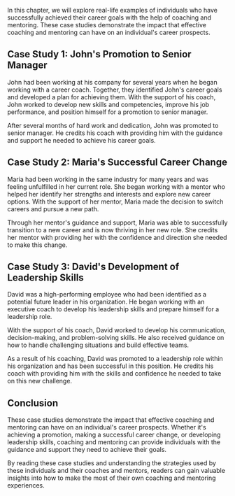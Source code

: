 
In this chapter, we will explore real-life examples of individuals who have successfully achieved their career goals with the help of coaching and mentoring. These case studies demonstrate the impact that effective coaching and mentoring can have on an individual's career prospects.

Case Study 1: John's Promotion to Senior Manager
------------------------------------------------

John had been working at his company for several years when he began working with a career coach. Together, they identified John's career goals and developed a plan for achieving them. With the support of his coach, John worked to develop new skills and competencies, improve his job performance, and position himself for a promotion to senior manager.

After several months of hard work and dedication, John was promoted to senior manager. He credits his coach with providing him with the guidance and support he needed to achieve his career goals.

Case Study 2: Maria's Successful Career Change
----------------------------------------------

Maria had been working in the same industry for many years and was feeling unfulfilled in her current role. She began working with a mentor who helped her identify her strengths and interests and explore new career options. With the support of her mentor, Maria made the decision to switch careers and pursue a new path.

Through her mentor's guidance and support, Maria was able to successfully transition to a new career and is now thriving in her new role. She credits her mentor with providing her with the confidence and direction she needed to make this change.

Case Study 3: David's Development of Leadership Skills
------------------------------------------------------

David was a high-performing employee who had been identified as a potential future leader in his organization. He began working with an executive coach to develop his leadership skills and prepare himself for a leadership role.

With the support of his coach, David worked to develop his communication, decision-making, and problem-solving skills. He also received guidance on how to handle challenging situations and build effective teams.

As a result of his coaching, David was promoted to a leadership role within his organization and has been successful in this position. He credits his coach with providing him with the skills and confidence he needed to take on this new challenge.

Conclusion
----------

These case studies demonstrate the impact that effective coaching and mentoring can have on an individual's career prospects. Whether it's achieving a promotion, making a successful career change, or developing leadership skills, coaching and mentoring can provide individuals with the guidance and support they need to achieve their goals.

By reading these case studies and understanding the strategies used by these individuals and their coaches and mentors, readers can gain valuable insights into how to make the most of their own coaching and mentoring experiences.

